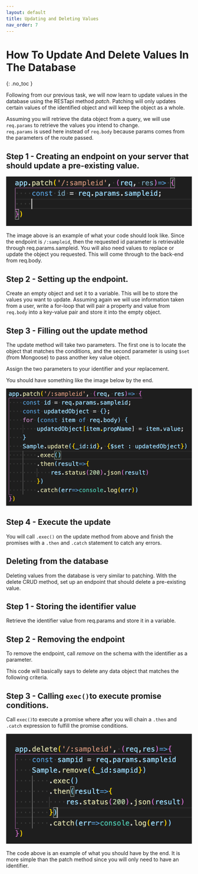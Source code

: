 ```yaml
---
layout: default
title: Updating and Deleting Values
nav_order: 7
---
```


# How To Update And Delete Values In The Database
{: .no_toc }

Following from our previous task, we will now learn to update values in the database using the RESTapi method _patch_. Patching will only updates certain values of the identified object and will keep the object as a whole.

Assuming you will retrieve the data object from a query, we will use `req.params` to retrieve the values you intend to change.  
`req.params` is used here instead of `req.body` because params comes from the parameters of the route passed.  

## Step 1 - Creating an endpoint on your server that should update a pre-existing value. 

![reqparams](https://github.com/eswong610/user-guide-docs/blob/gh-pages/assets/images/reqparams2.png?raw=true)

The image above is an example of what your code should look like. Since the endpoint is `/:sampleid`, then the requested id parameter is retrievable through req.params.sampleid. You will also need values to replace or update the object you requested.
This will come through to the back-end from req.body. 

## Step 2 - Setting up the endpoint.
Create an empty object and set it to a variable. This will be to store the values you want to update. 
Assuming again we will use information taken from a user, write a for-loop that will pair a property and value from `req.body` into a key-value pair and store it into the empty object. 

## Step 3 - Filling out the update method 

The update method will take two parameters. The first one is to locate the object that matches the conditions, and the second parameter is using `$set` (from Mongoose) to pass another key value object.

Assign the two parameters to your identifier and your replacement. 

You should have something like the image below by the end.

![patchmethod](https://github.com/eswong610/user-guide-docs/blob/gh-pages/assets/images/patchsample.png?raw=true)

## Step 4 - Execute the update

You will call `.exec()` on the update method from above and finish the promises with a `.then` and `.catch` statement to catch any errors. 

## Deleting from the database
Deleting values from the database is very similar to patching. With the delete CRUD method, set up an endpoint that should delete a pre-existing value. 

## Step 1 - Storing the identifier value
Retrieve the identifier value from req.params and store it in a variable.

## Step 2 - Removing the endpoint
To remove the endpoint, call _remove_ on the schema with the identifier as a parameter.

This code will basically says to delete any data object that matches the following criteria.

## Step 3 - Calling `exec()`to execute promise conditions. 
Call `exec()`to execute a promise where after you will chain a `.then` and `.catch` expression to fulfill the promise conditions. 

![sampledel](https://github.com/eswong610/user-guide-docs/blob/gh-pages/assets/images/deletesample.png?raw=true)

The code above is an example of what you should have by the end. It is more simple than the patch method since you will only need to have an identifier.
